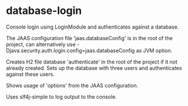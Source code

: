 # database-login
Console login using LoginModule and authenticates against a database.

The JAAS configuration file 'jaas.databaseConfig' is in the root of the project,
can alternatively use -Djava.security.auth.login.config=jaas.databaseConfig as JVM option.

Creates H2 file database 'authenticate' in the root of the project if it not already created.
Sets up the database with three users and authenticates against these users.

Shows usage of 'options' from the JAAS configuration.

Uses slf4j-simple to log output to the console.
